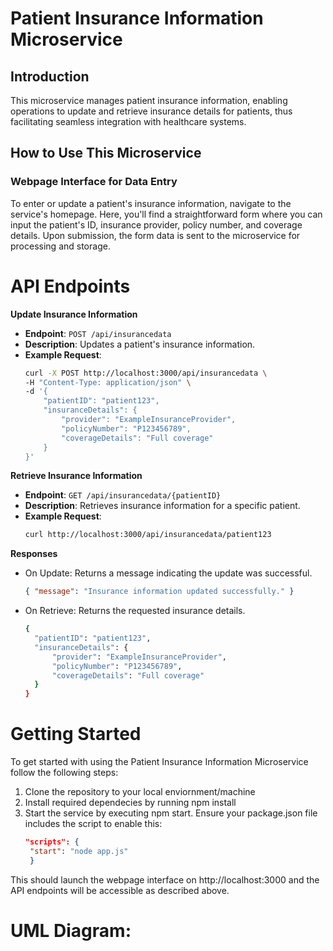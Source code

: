 # Patient Insurance Information Microservice

## Introduction
This microservice manages patient insurance information, enabling operations to update and retrieve insurance details for patients, thus facilitating seamless integration with healthcare systems.

## How to Use This Microservice

### Webpage Interface for Data Entry
To enter or update a patient's insurance information, navigate to the service's homepage. Here, you'll find a straightforward form where you can input the patient's ID, insurance provider, policy number, and coverage details. Upon submission, the form data is sent to the microservice for processing and storage. 

# API Endpoints

**Update Insurance Information**

- **Endpoint**: `POST /api/insurancedata`
- **Description**: Updates a patient's insurance information.
- **Example Request**:
  ```bash
  curl -X POST http://localhost:3000/api/insurancedata \
  -H "Content-Type: application/json" \
  -d '{
      "patientID": "patient123",
      "insuranceDetails": {
          "provider": "ExampleInsuranceProvider",
          "policyNumber": "P123456789",
          "coverageDetails": "Full coverage"
      }
  }'

**Retrieve Insurance Information**

- **Endpoint**: `GET /api/insurancedata/{patientID}`
- **Description**: Retrieves insurance information for a specific patient.
- **Example Request**:
  ```bash
  curl http://localhost:3000/api/insurancedata/patient123

**Responses**

- On Update: Returns a message indicating the update was successful.

  ```json
  { "message": "Insurance information updated successfully." }

- On Retrieve: Returns the requested insurance details.
  ```bash
  {
    "patientID": "patient123",
    "insuranceDetails": {
        "provider": "ExampleInsuranceProvider",
        "policyNumber": "P123456789",
        "coverageDetails": "Full coverage"
    }
  }

# Getting Started
To get started with using the Patient Insurance Information Microservice follow the following steps:
1. Clone the repository to your local enviornment/machine
2. Install required dependecies by running npm install
3. Start the service by executing npm start. Ensure your package.json file includes the script to enable this:
   ```json
   "scripts": {
    "start": "node app.js"
    }
This should launch the webpage interface on http://localhost:3000 and the API endpoints will be accessible as described above. 

# UML Diagram: 
